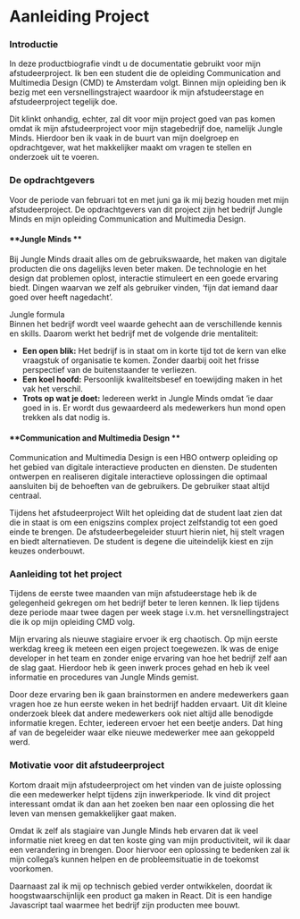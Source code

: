 # Aanleiding Project

### Introductie

In deze productbiografie vindt u de documentatie gebruikt voor mijn afstudeerproject. Ik ben een student die de opleiding Communication and Multimedia Design \(CMD\) te Amsterdam volgt. Binnen mijn opleiding ben ik bezig met een versnellingstraject waardoor ik mijn afstudeerstage en afstudeerproject tegelijk doe. 

Dit klinkt onhandig, echter, zal dit voor mijn project goed van pas komen omdat ik mijn afstudeerproject voor mijn stagebedrijf doe, namelijk Jungle Minds. Hierdoor ben ik vaak in de buurt van mijn doelgroep en opdrachtgever, wat het makkelijker maakt om vragen te stellen en onderzoek uit te voeren. 

### De opdrachtgevers

Voor de periode van februari tot en met juni ga ik mij bezig houden met mijn afstudeerproject. De opdrachtgevers van dit project zijn het bedrijf Jungle Minds en mijn opleiding Communication and Multimedia Design.

#### **Jungle Minds **

Bij Jungle Minds draait alles om de gebruikswaarde, het maken van digitale producten die ons dagelijks leven beter maken. De technologie en het design dat problemen oplost, interactie stimuleert en een goede ervaring biedt. Dingen waarvan we zelf als gebruiker vinden, ‘fijn dat iemand daar goed over heeft nagedacht’. 

Jungle formula   
Binnen het bedrijf wordt veel waarde gehecht aan de verschillende kennis en skills. Daarom werkt het bedrijf met de volgende drie mentaliteit: 

* **Een open blik:** Het bedrijf is in staat om in korte tijd tot de kern van elke vraagstuk of organisatie te komen. Zonder daarbij ooit het frisse perspectief van de buitenstaander te verliezen. 
* **Een koel hoofd:** Persoonlijk kwaliteitsbesef en toewijding maken in het vak het verschil. 
* **Trots op wat je doet:** Iedereen werkt in Jungle Minds omdat ‘ie daar goed in is. Er wordt dus gewaardeerd als medewerkers hun mond open trekken als dat nodig is. 

#### **Communication and Multimedia Design **

Communication and Multimedia Design is een HBO ontwerp opleiding op het gebied van digitale interactieve producten en diensten. De studenten ontwerpen en realiseren digitale interactieve oplossingen die optimaal aansluiten bij de behoeften van de gebruikers. De gebruiker staat altijd centraal. 

Tijdens het afstudeerproject Wilt het opleiding dat de student laat zien dat die in staat is om een enigszins complex project zelfstandig tot een goed einde te brengen. De afstudeerbegeleider stuurt hierin niet, hij stelt vragen en biedt alternatieven. De student is degene die uiteindelijk kiest en zijn keuzes onderbouwt. 

### Aanleiding tot het project

Tijdens de eerste twee maanden van mijn afstudeerstage heb ik de gelegenheid gekregen om het bedrijf beter te leren kennen. Ik liep tijdens deze periode maar twee dagen per week stage i.v.m. het versnellingstraject die ik op mijn opleiding CMD volg. 

Mijn ervaring als nieuwe stagiaire ervoer ik erg chaotisch. Op mijn eerste werkdag kreeg ik meteen een eigen project toegewezen. Ik was de enige developer in het team en zonder enige ervaring van hoe het bedrijf zelf aan de slag gaat. Hierdoor heb ik geen inwerk proces gehad en heb ik veel informatie en procedures van Jungle Minds gemist. 

Door deze ervaring ben ik gaan brainstormen en andere medewerkers gaan vragen hoe ze hun eerste weken in het bedrijf hadden ervaart. Uit dit kleine onderzoek bleek dat andere medewerkers ook niet altijd alle benodigde informatie kregen. Echter, iedereen ervoer het een beetje anders. Dat hing af van de begeleider waar elke nieuwe medewerker mee aan gekoppeld werd. 

### Motivatie voor dit afstudeerproject

Kortom draait mijn afstudeerproject om het vinden van de juiste oplossing die een medewerker helpt tijdens zijn inwerkperiode. Ik vind dit project interessant omdat ik dan aan het zoeken ben naar een oplossing die het leven van mensen gemakkelijker gaat maken. 

Omdat ik zelf als stagiaire van Jungle Minds heb ervaren dat ik veel informatie niet kreeg en dat ten koste ging van mijn productiviteit, wil ik daar een verandering in brengen. Door hiervoor een oplossing te bedenken zal ik mijn collega’s kunnen helpen en de probleemsituatie in de toekomst voorkomen. 

Daarnaast zal ik mij op technisch gebied verder ontwikkelen, doordat ik hoogstwaarschijnlijk een product ga maken in React. Dit is een handige Javascript taal waarmee het bedrijf zijn producten mee bouwt.

